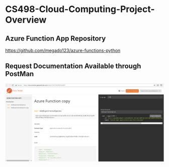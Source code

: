 # CS498-Cloud-Computing-Project-Overview

## Azure Function App Repository
https://github.com/megado123/azure-functions-python

## Request Documentation Available through PostMan

![](https://github.com/megado123/CS498-Cloud-Computing-Project-Overview/blob/master/images/Requests/Request%20Documentation.PNG)
